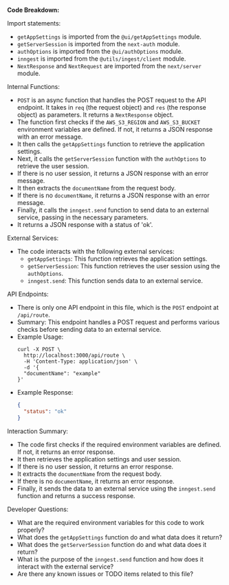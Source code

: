 **Code Breakdown:**

Import statements:
- `getAppSettings` is imported from the `@ui/getAppSettings` module.
- `getServerSession` is imported from the `next-auth` module.
- `authOptions` is imported from the `@ui/authOptions` module.
- `inngest` is imported from the `@utils/ingest/client` module.
- `NextResponse` and `NextRequest` are imported from the `next/server` module.

Internal Functions:
- `POST` is an async function that handles the POST request to the API endpoint. It takes in `req` (the request object) and `res` (the response object) as parameters. It returns a `NextResponse` object.
- The function first checks if the `AWS_S3_REGION` and `AWS_S3_BUCKET` environment variables are defined. If not, it returns a JSON response with an error message.
- It then calls the `getAppSettings` function to retrieve the application settings.
- Next, it calls the `getServerSession` function with the `authOptions` to retrieve the user session.
- If there is no user session, it returns a JSON response with an error message.
- It then extracts the `documentName` from the request body.
- If there is no `documentName`, it returns a JSON response with an error message.
- Finally, it calls the `inngest.send` function to send data to an external service, passing in the necessary parameters.
- It returns a JSON response with a status of 'ok'.

External Services:
- The code interacts with the following external services:
  - `getAppSettings`: This function retrieves the application settings.
  - `getServerSession`: This function retrieves the user session using the `authOptions`.
  - `inngest.send`: This function sends data to an external service.

API Endpoints:
- There is only one API endpoint in this file, which is the `POST` endpoint at `/api/route`.
- Summary: This endpoint handles a POST request and performs various checks before sending data to an external service.
- Example Usage:
  ```
  curl -X POST \
    http://localhost:3000/api/route \
    -H 'Content-Type: application/json' \
    -d '{
    "documentName": "example"
  }'
  ```
- Example Response:
  ```json
  {
    "status": "ok"
  }
  ```

Interaction Summary:
- The code first checks if the required environment variables are defined. If not, it returns an error response.
- It then retrieves the application settings and user session.
- If there is no user session, it returns an error response.
- It extracts the `documentName` from the request body.
- If there is no `documentName`, it returns an error response.
- Finally, it sends the data to an external service using the `inngest.send` function and returns a success response.

Developer Questions:
- What are the required environment variables for this code to work properly?
- What does the `getAppSettings` function do and what data does it return?
- What does the `getServerSession` function do and what data does it return?
- What is the purpose of the `inngest.send` function and how does it interact with the external service?
- Are there any known issues or TODO items related to this file?